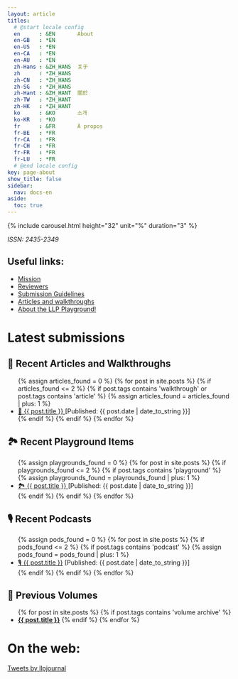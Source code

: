 ```yaml
---
layout: article
titles:
  # @start locale config
  en      : &EN       About
  en-GB   : *EN
  en-US   : *EN
  en-CA   : *EN
  en-AU   : *EN
  zh-Hans : &ZH_HANS  关于
  zh      : *ZH_HANS
  zh-CN   : *ZH_HANS
  zh-SG   : *ZH_HANS
  zh-Hant : &ZH_HANT  關於
  zh-TW   : *ZH_HANT
  zh-HK   : *ZH_HANT
  ko      : &KO       소개
  ko-KR   : *KO
  fr      : &FR       À propos
  fr-BE   : *FR
  fr-CA   : *FR
  fr-CH   : *FR
  fr-FR   : *FR
  fr-LU   : *FR
  # @end locale config
key: page-about
show_title: false
sidebar:
  nav: docs-en
aside:
  toc: true
---
```


{% include carousel.html height="32" unit="%" duration="3" %} 

*ISSN: 2435-2349* 

## Useful links:

<ul>
  <li><a href="/2018/01/01/llp-mission.html"> Mission</a></li>
  <li><a href="/2018/01/24/reviewers.html"> Reviewers </a></li>
  <li><a href="2018/01/02/submission-guidelines.html"> Submission Guidelines </a></li>
  <li><a href="/2018/02/01/articles.html"> Articles and walkthroughs</a></li>
  <li><a href="/2020/04/04/playground-landing.html"> About the LLP Playground!</a></li>

</ul> 

# Latest submissions

## 📔 Recent Articles and Walkthroughs

<ul>
  {% assign articles_found = 0 %}
  {% for post in site.posts %}
    {% if articles_found <= 2 %}
      {% if post.tags contains 'walkthrough' or post.tags contains 'article' %}
      {% assign articles_found = articles_found | plus: 1 %}
      <li>
        <a href="{{ post.url }}"> 📔 {{ post.title }}
        </a> [Published: {{ post.date | date_to_string }}]
      </li>
      {% endif %}
    {% endif %}
  {% endfor %}
</ul>

## 🏞 Recent Playground Items

<ul>
  {% assign playgrounds_found = 0 %}
  {% for post in site.posts %}
  {% if playgrounds_found <= 2 %}
  {% if post.tags contains 'playground' %}
  {% assign playgrounds_found = playrounds_found | plus: 1 %}
  <li>
    <a href="{{ post.url }}"> 🏞 {{ post.title }}
    </a> [Published: {{ post.date | date_to_string }}]
  </li>
  {% endif %}
  {% endif %}
  {% endfor %}
</ul>

## 🎙 Recent Podcasts
<ul>
  {% assign pods_found = 0 %}
  {% for post in site.posts %}
  {% if pods_found <= 2 %}
  {% if post.tags contains 'podcast' %}
  {% assign pods_found = pods_found | plus: 1 %}
  <li>
  <a href="{{ post.url }}"> 🎙
    {{ post.title }}</a> [Published: {{ post.date | date_to_string }}]
  </li>
  {% endif %}
  {% endif %}
  {% endfor %}
</ul>

## 🏦 Previous Volumes

<ul>
  {% for post in site.posts %}
  {% if post.tags contains 'volume archive' %}
  <li>
  <a href="{{ post.url }}"> <b>{{ post.title }}</b></a>
  {% endif %}
  {% endfor %}
  </li>
</ul>

# On the web:

<a class="twitter-timeline" data-width="500" data-height="300" data-theme="dark" href="https://twitter.com/llpjournal?ref_src=twsrc%5Etfw">Tweets by llpjournal</a> <script async src="https://platform.twitter.com/widgets.js" charset="utf-8"></script>